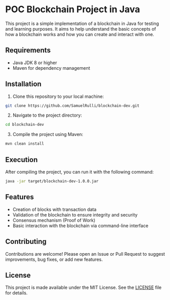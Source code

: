 # POC Blockchain Project in Java

This project is a simple implementation of a blockchain in Java for testing and learning purposes. It aims to help understand the basic concepts of how a blockchain works and how you can create and interact with one.

## Requirements

- Java JDK 8 or higher
- Maven for dependency management

## Installation

1. Clone this repository to your local machine:

```bash
git clone https://github.com/SamuelRulli/blockchain-dev.git
```

2. Navigate to the project directory:

```bash
cd blockchain-dev
```

3. Compile the project using Maven:

```bash
mvn clean install
```

## Execution

After compiling the project, you can run it with the following command:

```bash
java -jar target/blockchain-dev-1.0.0.jar
```

## Features

- Creation of blocks with transaction data
- Validation of the blockchain to ensure integrity and security
- Consensus mechanism (Proof of Work)
- Basic interaction with the blockchain via command-line interface

## Contributing

Contributions are welcome! Please open an Issue or Pull Request to suggest improvements, bug fixes, or add new features.

## License

This project is made available under the MIT License. See the [LICENSE](LICENSE) file for details.

